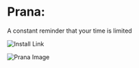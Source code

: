 # Prana: 
A constant reminder that your time is limited

![Install Link](https://chrome.google.com/webstore/detail/prana-your-time-is-limite/leggjfhgckdnbkhgmlifalfhhbmlajbh)

![Prana Image](https://i.ibb.co/4MRYYzq/Screenshot-2023-10-14-at-3-35-32-PM.png)
